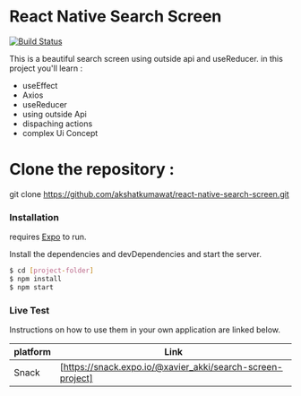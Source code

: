 # React Native Search Screen

[![Build Status](https://travis-ci.org/joemccann/dillinger.svg?branch=master)](https://github.com/akshatkumawat/react-native-search-screen)

This is a beautiful search screen using outside api and useReducer.
in this project you'll learn :

  - useEffect
  - Axios
  - useReducer
  - using outside Api
  - dispaching actions
  - complex Ui Concept


# Clone the repository :
git clone https://github.com/akshatkumawat/react-native-search-screen.git


### Installation

requires [Expo](https://docs.expo.io/get-started/installation/) to run.

Install the dependencies and devDependencies and start the server.

```sh
$ cd [project-folder]
$ npm install
$ npm start
```

### Live Test
 Instructions on how to use them in your own application are linked below.

| platform | Link |
| ------ | ------ |
| Snack | [https://snack.expo.io/@xavier_akki/search-screen-project] |


